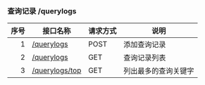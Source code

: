 ### 查询记录 /querylogs

序号		|接口名称  |请求方式|说明
------:|--------|-------------------|------------------
1|[/querylogs](#add_querylogs)		|POST|添加查询记录
2|[/querylogs](#list_querylogs)		|GET|查询记录列表
3|[/querylogs/top](#top_querylogs)	|GET|列出最多的查询关键字


